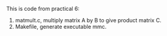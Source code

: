 This is code from practical 6:
1. matmult.c, multiply matrix A by B to give product matrix C.
2. Makefile, generate executable mmc.
